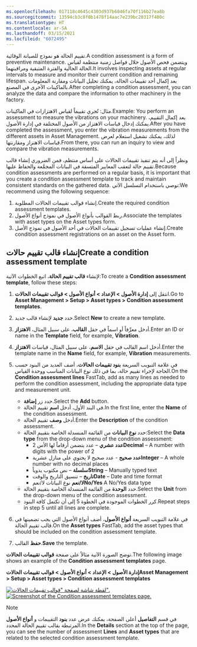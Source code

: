 ```yaml
---
ms.openlocfilehash: 017118c4645c4303d937b6046fa70f116b27ea8b
ms.sourcegitcommit: 13594cb3c8f0b1478f14aac7e239bc20317f480c
ms.translationtype: HT
ms.contentlocale: ar-SA
ms.lasthandoff: 03/15/2021
ms.locfileid: "6072495"
---
```

<span data-ttu-id="d2fe6-101">تقييم الحالة هو نموذج للصيانة الوقائية.</span><span class="sxs-lookup"><span data-stu-id="d2fe6-101">A condition assessment is a form of preventive maintenance.</span></span> <span data-ttu-id="d2fe6-102">ويتضمن فحص الأصول خلال فواصل زمنية منتظمة لقياس الحالة الحالية والفترة المتبقية ومراقبتهما.</span><span class="sxs-lookup"><span data-stu-id="d2fe6-102">It involves inspecting assets at regular intervals to measure and monitor their current condition and remaining lifespan.</span></span> <span data-ttu-id="d2fe6-103">بعد إكمال أحد تقييمات الحالة، يمكنك تحليل البيانات ومقارنة المعلومات بالماكينات الأخرى في المصنع.</span><span class="sxs-lookup"><span data-stu-id="d2fe6-103">After completing a condition assessment, you can analyze the data and compare the information to other machinery in the factory.</span></span> 

<span data-ttu-id="d2fe6-104">مثال: تُجري تقييماً لقياس الاهتزازات‬ في الماكينات.</span><span class="sxs-lookup"><span data-stu-id="d2fe6-104">Example: You perform an assessment to measure the vibrations on your machinery.</span></span> <span data-ttu-id="d2fe6-105">بعد إكمال التقييم، يمكنك إدخال قياسات الاهتزاز من الأصول المختلفة في إدارة الأصول.</span><span class="sxs-lookup"><span data-stu-id="d2fe6-105">After you have completed the assessment, you enter the vibration measurements from the different assets in Asset Management.</span></span> <span data-ttu-id="d2fe6-106">لذلك، يمكنك تشغيل استعلام لعرض قياسات الاهتزاز ومقارنتها.</span><span class="sxs-lookup"><span data-stu-id="d2fe6-106">From there, you can run an inquiry to view and compare the vibration measurements.</span></span>

<span data-ttu-id="d2fe6-107">ونظراً إلى أنه يتم تنفيذ تقييمات الحالات على أساس منتظم، فمن الضروري إنشاء قالب تقييم حالة لتعقب المعايير المتسقة في البيانات المجمَّعة والحفاظ عليها.</span><span class="sxs-lookup"><span data-stu-id="d2fe6-107">Because condition assessments are performed on a regular basis, it is important that you create a condition assessment template to track and maintain consistent standards on the gathered data.</span></span> <span data-ttu-id="d2fe6-108">نوصي باستخدام التسلسل الآتي:</span><span class="sxs-lookup"><span data-stu-id="d2fe6-108">We recommend using the following sequence:</span></span>

1.  <span data-ttu-id="d2fe6-109">إنشاء قوالب تقييمات الحالات المطلوبة.</span><span class="sxs-lookup"><span data-stu-id="d2fe6-109">Create the required condition assessment templates.</span></span> 
2.  <span data-ttu-id="d2fe6-110">ربط القوالب بأنواع الأصول في نموذج أنواع الأصول.</span><span class="sxs-lookup"><span data-stu-id="d2fe6-110">Associate the templates with asset types on the Asset types form.</span></span> 
3.  <span data-ttu-id="d2fe6-111">إنشاء عمليات تسجيل تقييمات الحالات في أحد الأصول في نموذج الأصل.</span><span class="sxs-lookup"><span data-stu-id="d2fe6-111">Create condition assessment registrations on an asset on the Asset form.</span></span>


## <a name="create-a-condition-assessment-template"></a><span data-ttu-id="d2fe6-112">إنشاء قالب تقييم حالات</span><span class="sxs-lookup"><span data-stu-id="d2fe6-112">Create a condition assessment template</span></span>
<span data-ttu-id="d2fe6-113">لإنشاء **قالب تقييم الحالة**، اتبع الخطوات الآتية:</span><span class="sxs-lookup"><span data-stu-id="d2fe6-113">To create a **Condition assessment template**, follow these steps:</span></span>

1.  <span data-ttu-id="d2fe6-114">انتقل إلى **إدارة الأصول > الإعداد > أنواع الأصول > قوالب تقييمات الحالات**.</span><span class="sxs-lookup"><span data-stu-id="d2fe6-114">Go to **Asset Management > Setup > Asset types > Condition assessment templates**.</span></span>
2.  <span data-ttu-id="d2fe6-115">حدد **جديد** لإنشاء قالب جديد.</span><span class="sxs-lookup"><span data-stu-id="d2fe6-115">Select **New** to create a new template.</span></span>
3.  <span data-ttu-id="d2fe6-116">أدخل معرِّفاً أو اسماً في حقل **القالب**، على سبيل المثال، **الاهتزاز**.</span><span class="sxs-lookup"><span data-stu-id="d2fe6-116">Enter an ID or name in the **Template** field, for example, **Vibration**.</span></span>
4.  <span data-ttu-id="d2fe6-117">أدخل اسم القالب في حقل **الاسم**، على سبيل المثال، قياسات **الاهتزاز**.</span><span class="sxs-lookup"><span data-stu-id="d2fe6-117">Enter the template name in the **Name** field, for example, **Vibration** measurements.</span></span>
5.  <span data-ttu-id="d2fe6-118">في علامة التبويب السريعة **بنود تقييمات الحالات**، أضف العديد من البنود حسب الحاجة لإجراء تقييم حالة، بما في ذلك نوع البيانات المناسب ووحدة القياس.</span><span class="sxs-lookup"><span data-stu-id="d2fe6-118">On the **Condition assessment lines** FastTab, add as many lines as needed to perform the condition assessment, including the appropriate data type and measurement unit.</span></span>
    - <span data-ttu-id="d2fe6-119">حدد زر **إضافة**.</span><span class="sxs-lookup"><span data-stu-id="d2fe6-119">Select the **Add** button.</span></span>
    - <span data-ttu-id="d2fe6-120">في البند الأول، أدخل **اسم** تقييم الحالة.</span><span class="sxs-lookup"><span data-stu-id="d2fe6-120">In the first line, enter the **Name** of the condition assessment.</span></span>
    - <span data-ttu-id="d2fe6-121">أدخل **وصف** تقييم الحالة.</span><span class="sxs-lookup"><span data-stu-id="d2fe6-121">Enter the **Description** of the condition assessment.</span></span>
    - <span data-ttu-id="d2fe6-122">حدد **نوع البيانات** من القائمة المنسدلة الخاصة بتقييم الحالة:</span><span class="sxs-lookup"><span data-stu-id="d2fe6-122">Select the **Data type** from the drop-down menu of the condition assessment:</span></span>
        - <span data-ttu-id="d2fe6-123">**عدد عشري** – عدد يتضمن أرقاماً لها الأس 2</span><span class="sxs-lookup"><span data-stu-id="d2fe6-123">**Decimal** – A number with digits with the power of 2</span></span>
        - <span data-ttu-id="d2fe6-124">**عدد صحيح** - عدد صحيح لا يحتوي على منازل عشرية</span><span class="sxs-lookup"><span data-stu-id="d2fe6-124">**Integer** – A whole number with no decimal places</span></span>
        - <span data-ttu-id="d2fe6-125">**سلسلة** – نص مكتوب يدوياً</span><span class="sxs-lookup"><span data-stu-id="d2fe6-125">**String** – Manually typed text</span></span>  
        - <span data-ttu-id="d2fe6-126">**تاريخ** – تنسيق التاريخ والوقت</span><span class="sxs-lookup"><span data-stu-id="d2fe6-126">**Date** – Date and time format</span></span>
        - <span data-ttu-id="d2fe6-127">**لا/نعم** نوع البيانات لا/نعم</span><span class="sxs-lookup"><span data-stu-id="d2fe6-127">**No/Yes** A No/Yes data type</span></span>
    - <span data-ttu-id="d2fe6-128">حدد **الوحدة** من القائمة المنسدلة الخاصة بتقييم الحالة.</span><span class="sxs-lookup"><span data-stu-id="d2fe6-128">Select the **Unit** from the drop-down menu of the condition assessment.</span></span>
    - <span data-ttu-id="d2fe6-129">كرر الخطوات الموجودة في الخطوة 5 إلى أن تكتمل كافة البنود.</span><span class="sxs-lookup"><span data-stu-id="d2fe6-129">Repeat steps in step 5 until all lines are complete.</span></span>

6.  <span data-ttu-id="d2fe6-130">في علامة التبويب السريعة **أنواع الأصول**، أضف أنواع الأصول التي يجب تضمينها في قالب تقييم الحالة.</span><span class="sxs-lookup"><span data-stu-id="d2fe6-130">On the **Asset types** FastTab, add the asset types that should be included on the condition assessment template.</span></span>
7.  <span data-ttu-id="d2fe6-131">**حفظ** القالب.</span><span class="sxs-lookup"><span data-stu-id="d2fe6-131">**Save** the template.</span></span>

<span data-ttu-id="d2fe6-132">توضح الصورة الآتية مثالاً على صفحة **قوالب تقييمات الحالات**.</span><span class="sxs-lookup"><span data-stu-id="d2fe6-132">The following image shows an example of the **Condition assessment templates** page.</span></span>

<span data-ttu-id="d2fe6-133">**إدارة الأصول > الإعداد > أنواع الأصول > قوالب تقييمات الحالات**</span><span class="sxs-lookup"><span data-stu-id="d2fe6-133">**Asset Management > Setup > Asset types > Condition assessment templates**</span></span>

<span data-ttu-id="d2fe6-134">[![لقطة شاشة لصفحة "قوالب تقييمات الحالات".](../media/condition-assessment-templates-ssm.png)](../media/condition-assessment-templates-ssm.png#lightbox)</span><span class="sxs-lookup"><span data-stu-id="d2fe6-134">[![Screenshot of the Condition assessment templates page.](../media/condition-assessment-templates-ssm.png)](../media/condition-assessment-templates-ssm.png#lightbox)</span></span>
 
> [!NOTE]
> <span data-ttu-id="d2fe6-135">في قسم **التفاصيل** أعلى الصفحة، يمكنك عرض عدد **بنود** التقييمات و **أنواع الأصول** المرتبطة بقالب تقييم الحالة المحدد.</span><span class="sxs-lookup"><span data-stu-id="d2fe6-135">In the **Details** section at the top of the page, you can see the number of assessment **Lines** and **Asset types** that are related to the selected condition assessment template.</span></span>

